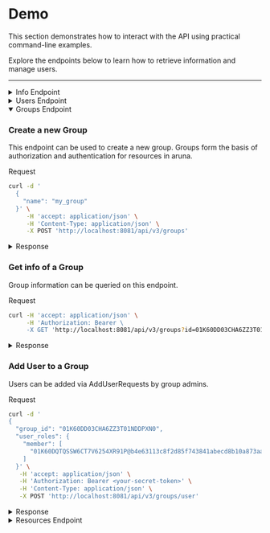 # Demo

<p class="text-xl">This section demonstrates how to interact with the API using practical command-line examples.</p>

<p class="text-xl">Explore the endpoints below to learn how to retrieve information and manage users.</p>


---



<!-- Info Endpoint -->
<details>
  <!--<summary class="w-60 m-t-24 m-b-12 p-b-8 text-2xl font-bold" style="border-bottom: 2px solid var(--aruna-highlight)">Info Endpoint</summary>-->
  <summary class="w-60 m-t-24 m-b-12 p-b-8 accordion-border text-2xl font-bold">Info Endpoint</summary>

<!-- Get Node Info -->
<div class="m-y-8 p-8 rounded-8" style="border: 2px dotted var(--aruna-highlight)">
<div class="flex flex-col">

### Get general info about a specific Node
<p class="m-t-0">Use this endpoint to retrieve basic information about the requested node, including the Realm it belongs too, its id and network addresses.</p>
</div>

<div class="flex flex-row gap-12">
  <div class="flex flex-col flex-35">

  <p class="m-y-0 font-bold highlight">Request</p>

  ```bash
  curl -H 'accept: application/json' \
       -X GET 'http://localhost:8081/api/v3/info'
  ```
  </div>

  <div class="flex flex-45">
    <details>
      <summary class="font-bold highlight">Response</summary>

  ```json
  {
    "realm_id": "b4e63113c8f2d85f743841abecd8b10a873aa43207306d86c212967c9a8c1900",
    "node_id": "a16395bd7963f6c618fadb266e0f5f52b98cbeacade7cf80449c6ce42c61d7d1",
    "node_addr": {
      "node_id": "a16395bd7963f6c618fadb266e0f5f52b98cbeacade7cf80449c6ce42c61d7d1",
      "relay_url": null,
      "direct_addresses": [
        "134.176.138.7:1231",
        "172.17.0.1:1231",
        "172.18.0.1:1231"
      ]
    }
  }
  ```
  </details>
  </div>
</div>
</div>
<!-- Get Node Info End -->

<!-- Get Realm Info -->
<div class="m-y-8 p-8 rounded-8" style="border: 2px dotted var(--aruna-highlight)">
<div class="flex flex-col">

  ### Get general info about a specific Realm
<p class="m-t-0">Use this endpoint to retrieve basic information about the requested Realm.</p>
</div>

<div class="flex flex-row gap-12">
  <div class="flex flex-col flex-35">

  <p class="m-y-0 font-bold highlight">Request</p>

  ```bash
  curl -H 'accept: application/json' \
       -X GET 'http://<node-host>/api/v3/info/realm'
  ```
  </div>

  <div class="flex flex-45">
    <details>
      <summary class="font-bold highlight">Response</summary>

  ```json
  {
    "nodes": [
      {
        "realm_id": "b4e63113c8f2d85f743841abecd8b10a873aa43207306d86c212967c9a8c1900",
        "node_id": "8e5c2c3e4771f91e7af9dd70a48cee50cb67070c3bef6ed9fcad821c85874b0f",
        "node_addr": {
          "node_id": "8e5c2c3e4771f91e7af9dd70a48cee50cb67070c3bef6ed9fcad821c85874b0f",
          "relay_url": null,
          "direct_addresses": [
            "134.176.138.7:1230",
            "172.17.0.1:1230",
            "172.18.0.1:1230"
          ]
        }
      },
      {
        "realm_id": "b4e63113c8f2d85f743841abecd8b10a873aa43207306d86c212967c9a8c1900",
        "node_id": "a16395bd7963f6c618fadb266e0f5f52b98cbeacade7cf80449c6ce42c61d7d1",
        "node_addr": {
          "node_id": "a16395bd7963f6c618fadb266e0f5f52b98cbeacade7cf80449c6ce42c61d7d1",
          "relay_url": null,
          "direct_addresses": [
            "134.176.138.7:1231",
            "172.17.0.1:1231",
            "172.18.0.1:1231"
          ]
        }
      },
      {
        "realm_id": "b4e63113c8f2d85f743841abecd8b10a873aa43207306d86c212967c9a8c1900",
        "node_id": "d3d0a9d61994ca137542b7267e95bf5a00cc0b6d51170f5b2c3c8adbfcbd5a0f",
        "node_addr": {
          "node_id": "d3d0a9d61994ca137542b7267e95bf5a00cc0b6d51170f5b2c3c8adbfcbd5a0f",
          "relay_url": null,
          "direct_addresses": [
            "134.176.138.7:1232",
            "172.17.0.1:1232",
            "172.18.0.1:1232"
          ]
        }
      }
    ]
  }
  ```
  </details>
  </div>
</div>
</div>
<!-- Get Realm Info End -->

<!-- Get Search -->
<div class="m-y-8 p-8 rounded-8" style="border: 2px dotted var(--aruna-highlight)">
<div class="flex flex-col">

  ### Search for resources by keyword(s)
<p class="m-t-0">Use this endpoint to search with keywords for metadata resources</p>
</div>

<div class="flex flex-row gap-12">
  <div class="flex flex-col flex-35">

  <p class="m-y-0 font-bold highlight">Request</p>

  ```bash
  curl -H 'accept: application/json' \
       -X 'GET' 'http://localhost:8081/api/v3/info/search?query=ecoli'
  ```
  </div>

  <div class="flex flex-45">
    <details>
      <summary class="font-bold highlight">Response</summary>

  ```json
  {
    "resources": [
      {
        "id": "string",
        "name": "string",
        "description": "string",
        "revision": 9007199254740991,
        "authors": [
          {
            "id": "string",
            "first": "string",
            "last": "string"
          }
        ],
        "content_len": 9007199254740991,
        "count": 9007199254740991,
        "created_at": "2025-09-19T10:24:53.193Z",
        "data": [
          {
            "ContentHash": {
              "datahash": "string"
            }
          },
          {
            "Link": "string"
          }
        ],
        "deleted": true,
        
        
        "identifiers": [
          "string"
        ],
        "labels": [
          {
            "key": "string",
            "value": "string"
          }
        ],
        "last_modified": "2025-09-19T10:24:53.193Z",
        "license_id": "string",
        "locked": true,
        "title": "string",
        "variant": "Project",
        "visibility": "Public"
      }
    ]
  }
  ```
  </details>
  </div>
</div>
</div>
<!-- Get Search End -->

</details>
<!-- Info Endpoint End -->

<!-- Users Endpoint -->
<details>
  <summary class="w-60 m-t-24 m-b-12 p-b-8 accordion-border text-2xl font-bold">Users Endpoint</summary>

  <!-- Add User -->
  <div class="m-y-8 p-8 rounded-8" style="border: 2px dotted var(--aruna-highlight)">
    <div class="flex flex-col">

  ### Add a new user
  <p class="m-t-0">A new user needs to register via this endpoint. This returns a token, that can be
            used on any endpoint on the p2p network.</p>
    </div>
    <div class="flex flex-row gap-12">
      <div class="flex flex-col flex-35">
        <p class="m-y-0 font-bold highlight">Request</p>

  ```bash
  curl -d '
    {
      "name": "Jannis Schlegel"
    }' \
       -H 'accept: application/json' \
       -H 'Content-Type: application/json' \
       -X POST 'http://localhost:8081/api/v3/users'       
  ```
  </div>
  <div class="flex flex-45">
    <details>
      <summary class="font-bold highlight">Response</summary>

  ```json
  {
    "token": "<your-initial-secret-token>",
    "user": {
      "id": "01K5EDZ8W7HRME69TM9SZ76YNB@b4e63113c8f2d85f743841abecd8b10a873aa43207306d86c212967c9a8c1900",
      "name": "Jannis Schlegel",
      "realm_key": [
        1073741824
      ]
    }
  }
  ```
  </details>
  </div>
  </div>
  </div>
  <!-- Add User End -->

  <!-- Authorize User -->
  <div class="m-y-8 p-8 rounded-8" style="border: 2px dotted var(--aruna-highlight)">
    <div class="flex flex-col">

  ### Query a user
  <p class="m-t-0">A user can be queried via this endpoint. In the future this endpoint can be used
            by group admins to query information about any group members or users with public
                information.</p>
    </div>
    <div class="flex flex-row gap-12">
      <div class="flex flex-col flex-35">
        <p class="m-y-0 font-bold highlight">Request</p>

  ```sh
  curl -H 'accept: application/json' \
       -X GET 'http://localhost:8083/api/v3/users?id={user-identity}'
  ```
  </div>
  <div class="flex flex-45 scroll">
    <details>
      <summary class="font-bold highlight">Response</summary>

  ```json
  {
    "realm_id": "b4e63113c8f2d85f743841abecd8b10a873aa43207306d86c212967c9a8c1900",
    "user_id": "01K5EDZ8W7HRME69TM9SZ76YNB@b4e63113c8f2d85f743841abecd8b10a873aa43207306d86c212967c9a8c1900>",
    "user_name": "Jannis Schlegel"
  }
  ```
  </details>
  </div>
  </div>
  </div>
  <!-- Authorize User End -->
</details>
<!-- Users Endpoint End -->

<!-- Groups Endpoint -->
<details open>
  <summary class="w-60 m-t-24 m-b-12 p-b-8 accordion-border text-2xl font-bold">Groups Endpoint</summary>

  <!-- Add Group -->
  <div class="m-y-8 p-8 rounded-8" style="border: 2px dotted var(--aruna-highlight)">
    <div class="flex flex-col">

  ### Create a new Group
  <p class="m-t-0">This endpoint can be used to create a new group. Groups form the basis of
                authorization and authentication for resources in aruna.</p>
    </div>
    <div class="flex flex-row gap-12">
      <div class="flex flex-col flex-35">
        <p class="m-y-0 font-bold highlight">Request</p>

  ```sh
  curl -d '
    {
      "name": "my_group"
    }' \
       -H 'accept: application/json' \
       -H 'Content-Type: application/json' \
       -X POST 'http://localhost:8081/api/v3/groups'
  ```
  </div>
  <div class="flex flex-45 scroll">
    <details>
      <summary class="font-bold highlight">Response</summary>

  ```json
  {
    "group": {
      "id": "01K60DD03CHA6ZZ3T01NDDPXN0",
      "realm_key": [180, 230, 49, ...],
      "name": "my_group",
      "roles": [
        "admin",
        "member"
      ],
      "members": {
        "01K60DC77A5YCZH1Q2SKX73C3M@b4e63113c8f2d85f743841abecd8b10a873aa43207306d86c212967c9a8c1900": [
          "admin"
        ]
      }
    }
  }
  ```
  </details>
  </div>
  </div>
  </div>
  <!-- Add Group End -->

  <!-- Get Group -->
  <div class="m-y-8 p-8 rounded-8" style="border: 2px dotted var(--aruna-highlight)">
    <div class="flex flex-col">

  ### Get info of a Group
  <p class="m-t-0">Group information can be queried on this endpoint.</p>
    </div>
    <div class="flex flex-row gap-12">
      <div class="flex flex-col flex-35">
        <p class="m-y-0 font-bold highlight">Request</p>

  ```sh
  curl -H 'accept: application/json' \
       -H 'Authorization: Bearer \
       -X GET 'http://localhost:8081/api/v3/groups?id=01K60DD03CHA6ZZ3T01NDDPXN0'
  ```
  </div>
  <div class="flex flex-45 scroll">
    <details>
      <summary class="font-bold highlight">Response</summary>

  ```json
  {
    "group": {
      "id": "01K60DD03CHA6ZZ3T01NDDPXN0",
      "realm_key": [180, 230, 49, ...],
      "name": "my_group",
      "roles": [
        "admin",
        "member"
      ],
      "members": {
        "01K60DC77A5YCZH1Q2SKX73C3M@b4e63113c8f2d85f743841abecd8b10a873aa43207306d86c212967c9a8c1900": [
          "admin"
        ]
      }
    }
  }
  ```
  </details>
  </div>
  </div>
  </div>
  <!-- Get Group End -->

  <!-- Add User to Group -->
  <div class="m-y-8 p-8 rounded-8" style="border: 2px dotted var(--aruna-highlight)">
    <div class="flex flex-col">

  ### Add User to a Group
  <p class="m-t-0">Users can be added via AddUserRequests by group admins.</p>
    </div>
    <div class="flex flex-row gap-12">
      <div class="flex flex-col flex-35">
        <p class="m-y-0 font-bold highlight">Request</p>

  ```sh
curl -d '
  {
    "group_id": "01K60DD03CHA6ZZ3T01NDDPXN0",
    "user_roles": {
      "member": [
        "01K60DQTQSSW6CT7V6254XR91P@b4e63113c8f2d85f743841abecd8b10a873aa43207306d86c212967c9a8c1900"
      ]
    }' \
     -H 'accept: application/json' \
     -H 'Authorization: Bearer <your-secret-token>' \
     -H 'Content-Type: application/json' \
     -X POST 'http://localhost:8081/api/v3/groups/user'
  ```
  </div>
  <div class="flex flex-45 scroll">
    <details>
      <summary class="font-bold highlight">Response</summary>

  ```json
  {}
  ```
  </details>
  </div>
  </div>
  </div>
  <!-- Add User to Group End -->
</details>
<!-- Groups Endpoint End -->

<!-- Resources Endpoint -->
<details>
  <summary class="w-60 m-t-24 m-b-12 p-b-8 accordion-border text-2xl font-bold">Resources Endpoint</summary>

  <!-- Create Credentials -->
  <div class="m-y-8 p-8 rounded-8" style="border: 2px dotted var(--aruna-highlight)">
    <div class="flex flex-col">

  ### Create s3 credentials 
  <p class="m-t-0">S3 Credentials for a user are always group specific.</p>
    </div>
    <div class="flex flex-row gap-12">
      <div class="flex flex-col flex-35">
        <p class="m-y-0 font-bold highlight">Request</p>

  ```sh
  ```
  </div>
  <div class="flex flex-45 scroll">
    <details>
      <summary class="font-bold highlight">Response</summary>

  ```json
  {
  }
  ```
  </details>
  </div>
  </div>
  </div>
  <!-- Add Group End -->

</details>
<!-- Resources Endpoint End -->
